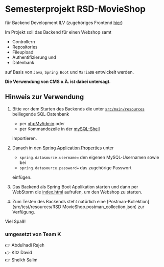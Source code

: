 # Semesterprojekt RSD-MovieShop

für Backend Development ILV
(zugehöriges Frontend [hier](https://github.com/DavidKitz/rsdMovieShop_Frontend))

Im Projekt soll das Backend für einen Webshop samt
- Controllern
- Repositories
- Fileupload
- Authentifizierung und
- Datenbank

auf Basis von `Java`, `Spring Boot` und `MariaDB` entwickelt werden.

**Die Verwendung von CMS o.Ä. ist dabei untersagt.**

## Hinweis zur Verwendung
1. Bitte vor dem Starten des Backends die unter [`src/main/resources`](src/main/resources) beiliegende SQL-Datenbank
    - per [phpMyAdmin](https://help.dreamhost.com/hc/en-us/articles/214395768-phpMyAdmin-How-to-import-a-database-or-table) oder
    - per Kommandozeile in der [mySQL-Shell](https://www.digitalocean.com/community/tutorials/how-to-import-and-export-databases-in-mysql-or-mariadb)

    importieren.

2. Danach in den [Spring Application Properties](src/main/resources/application.properties) unter
    - `spring.datasource.username=` den eigenen MySQL-Usernamen sowie bei
    - `spring.datasource.password=` das zugehörige Passwort
    
    einfügen.

3. Das Backend als Spring Boot Applikation starten und dann per WebStorm die [index.html](https://github.com/DavidKitz/rsdMovieShop_Frontend/blob/608a8419406e4a8dc469332a0c7de2d0f5267e54/view/index.html) aufrufen, um den Webshop zu starten.

4. Zum Testen des Backends steht natürlich eine [Postman-Kollektion](src/test/resources/RSD MovieShop.postman_collection.json) zur Verfügung.


Viel Spaß!

### umgesetzt von Team K
  👉 Abdulhadi Rajeh  
  👉 Kitz David  
  👉 Sheikh Salim

